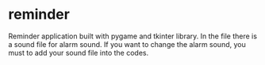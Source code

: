 # reminder
Reminder application built with pygame and tkinter library.
In the file there is a sound file for alarm sound.
If you want to change the alarm sound, you must to add your sound file into the codes.

